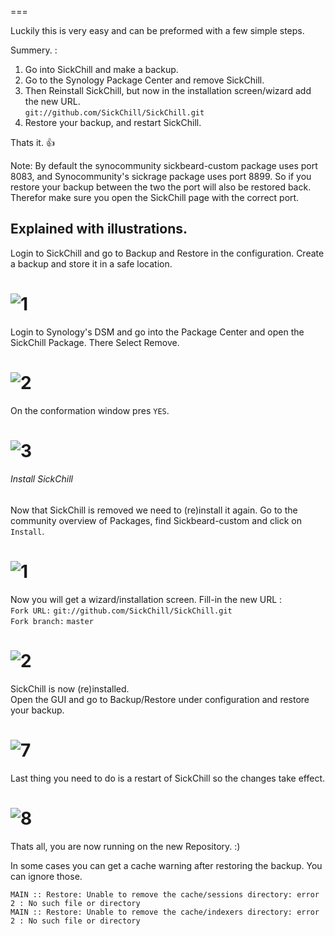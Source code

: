 ===

Luckily this is very easy and can be preformed with a few simple steps.  

Summery. :  

1) Go into SickChill and make a backup.  
2) Go to the Synology Package Center and remove SickChill.  
3) Then Reinstall SickChill, but now in the installation screen/wizard add the new URL.  
`git://github.com/SickChill/SickChill.git`  
4) Restore your backup, and restart SickChill.  

Thats it. :+1:  

Note: By default the synocommunity sickbeard-custom package uses port 8083, and Synocommunity's sickrage package uses port 8899. So if you restore your backup between the two the port will also be restored back. Therefor make sure you open the SickChill page with the correct port.


## Explained with illustrations.  

Login to SickChill and go to Backup and Restore in the configuration. Create a backup and store it in a safe location.  

![1](https://cloud.githubusercontent.com/assets/7928052/11318354/73fa0d0e-904f-11e5-9432-581a8e795508.png)  
=


Login to Synology's DSM and go into the Package Center and open the SickChill Package. There Select Remove.  

![2](https://cloud.githubusercontent.com/assets/7928052/11318355/73faad5e-904f-11e5-8a00-36a0ca446070.png)
=


On the conformation window pres `YES`.  

![3](https://cloud.githubusercontent.com/assets/7928052/11318353/73f94810-904f-11e5-845b-71c7bc851f7c.png)
=

###### Install SickChill  

Now that SickChill is removed we need to (re)install it again. Go to the community overview of Packages, find Sickbeard-custom and click on `Install`.  

![1](https://cloud.githubusercontent.com/assets/7928052/12465056/88f5befe-bfcc-11e5-9c59-f44ad547c768.png)
=


Now you will get a wizard/installation screen. Fill-in the new URL :  
`Fork URL:`    `git://github.com/SickChill/SickChill.git`  
`Fork branch:` `master` 

![2](https://cloud.githubusercontent.com/assets/7928052/12465370/f6963596-bfcd-11e5-814f-5c168c512b79.png)
=


SickChill is now (re)installed.  
Open the GUI and go to Backup/Restore under configuration and restore your backup.  

![7](https://cloud.githubusercontent.com/assets/7928052/11318357/741a8c14-904f-11e5-94e8-614dc94ede74.png)  
=


Last thing you need to do is a restart of SickChill so the changes take effect.   

![8](https://cloud.githubusercontent.com/assets/7928052/11318356/740d7dbc-904f-11e5-9e3a-4ebfea556b2e.png)  
=


Thats all, you are now running on the new Repository. :)  

In some cases you can get a cache warning after restoring the backup. You can ignore those.  

``` 
MAIN :: Restore: Unable to remove the cache/sessions directory: error 2 : No such file or directory  
MAIN :: Restore: Unable to remove the cache/indexers directory: error 2 : No such file or directory  
```

